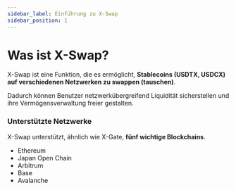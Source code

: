 ```yaml
---
sidebar_label: Einführung zu X-Swap
sidebar_position: 1
---
```


# Was ist X-Swap?

X-Swap ist eine Funktion, die es ermöglicht, **Stablecoins (USDTX, USDCX) auf verschiedenen Netzwerken zu swappen (tauschen)**.

Dadurch können Benutzer netzwerkübergreifend Liquidität sicherstellen und ihre Vermögensverwaltung freier gestalten.

### **Unterstützte Netzwerke**

X-Swap unterstützt, ähnlich wie X-Gate, **fünf wichtige Blockchains**.

- Ethereum
- Japan Open Chain
- Arbitrum
- Base
- Avalanche
